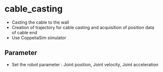 # cable_casting
- Casting the cable to the wall
- Creation of trajectory for cable casting and acquisition of position data of cable end
- Use CoppeliaSim simulator

## Parameter
- Set the robot parameter : Joint position, Joint velocity, Joint acceleration
